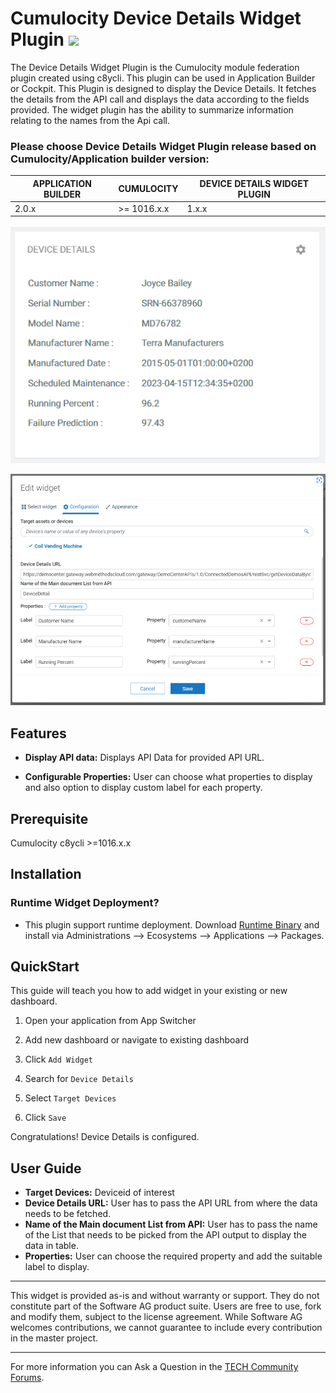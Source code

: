 # Cumulocity Device Details Widget Plugin [<img width="35" src="https://user-images.githubusercontent.com/32765455/211497905-561e9197-18b9-43d5-a023-071d3635f4eb.png"/>](https://github.com/SoftwareAG/cumulocity-device-details-widget-plugin/releases/download/1.0.2/sag-ps-pkg-device-details-widget-1.0.2.zip)

The Device Details Widget Plugin is the Cumulocity module federation plugin created using c8ycli. This plugin can be used in Application Builder or Cockpit. This Plugin is designed to display the Device Details. It fetches the details from the API call and displays the data according to the fields provided. The widget plugin has the ability to summarize  information relating to the names from the Api call.

### Please choose Device Details Widget Plugin release based on Cumulocity/Application builder version:

|APPLICATION BUILDER | CUMULOCITY  | DEVICE DETAILS WIDGET PLUGIN  |
|--------------------|-------------|-------------------------------|
| 2.0.x              | >= 1016.x.x | 1.x.x                         |  


![Device-details](images/device-details.png)

![Device-Details-Config](images/device-details-config.png)


## Features

*  **Display API data:** Displays API Data for provided API URL.

*  **Configurable Properties:** User can choose what properties to display and also option to display custom label for each property.

## Prerequisite
   Cumulocity c8ycli >=1016.x.x
## Installation
### Runtime Widget Deployment?

 * This plugin support runtime deployment. Download  [Runtime Binary](https://github.com/SoftwareAG/cumulocity-device-details-widget-plugin/releases/download/1.0.2/sag-ps-pkg-device-details-widget-1.0.2.zip)  and install via Administrations --> Ecosystems --> Applications --> Packages.

## QuickStart

This guide will teach you how to add widget in your existing or new dashboard.

1. Open your application from App Switcher

2. Add new dashboard or navigate to existing dashboard

3. Click `Add Widget`

4. Search for `Device Details` 

5. Select `Target Devices`

7. Click `Save`

Congratulations! Device Details is configured.

## User Guide

*  **Target Devices:** Deviceid of interest
*  **Device Details URL:** User has to pass the API URL from where the data needs to be fetched.
*  **Name of the Main document List from API:** User has to pass the name of the List that needs to be picked from the API output to display the data in table.
* **Properties:** User can choose the required property and add the suitable label to display.

------------------------------

This widget is provided as-is and without warranty or support. They do not constitute part of the Software AG product suite. Users are free to use, fork and modify them, subject to the license agreement. While Software AG welcomes contributions, we cannot guarantee to include every contribution in the master project.
_____________________
For more information you can Ask a Question in the [TECH Community Forums](https://tech.forums.softwareag.com/tag/Cumulocity-IoT).

